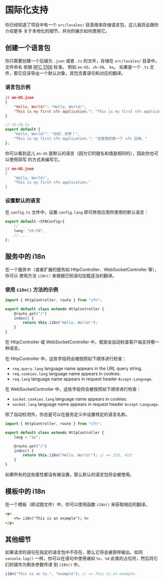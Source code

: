 <!-- title: 国际化; order: 14 -->
# 国际化支持

你已经知道了项目中有一个 `src/locales/` 目录用来存储语言包，这儿我将会跟你介绍更多
关于本地化的细节，并向你展示如何使用它。

## 创建一个语言包

你只需要创建一个后缀为 `.json` 或者 `.ts` 的文件，存储在 `src/locales/` 目录中，文件命名
依据 [RFC 1766](https://www.ietf.org/rfc/rfc1766.txt) 标准。 例如 `en-US`、`zh-CN`、
`ko`。 如果是一个 `.ts` 文件，那它应该导出一个默认对象，其包含着语句和对应的翻译。

### 语言包示例

```json
// en-US.json
{
    "Hello, World!": "Hello, World!",
    "This is my first sfn application.": "This is my first sfn application."
}
```

```typescript
// zh-CN.ts
export default {
    "Hello, World!": "你好，世界！",
    "This is my first sfn application.": "这是我的第一个 sfn 应用。"
};
```

你可以看到这儿 `en-US` 是默认的语言（因为它的键名和值是相同的），因此你也可以使用简写
的方式来编写它。


```json
// en-US.json
[
    "Hello, World!",
    "This is my first sfn application."
]
```

### 设置默认的语言

在 `config.ts` 文件中，设置 `config.lang` 即可修改应用所使用的默认语言：

```typescript
export default <SFNConfig>{
    // ...
    lang: "zh-CN",
    // ...
};
```

## 服务中的 i18n

在一个服务中（或者扩展的服务如 HttpController、WebSocketController 等），你可以
使用方法 `i18n()` 来根据已知语句加载适当的翻译。

### 使用 `i18n()` 方法的示例

```typescript
import { HttpController, route } from "sfn";

export default class extends HttpController {
    @route.get("/")
    index() {
        return this.i18n("Hello, World!");
    }
}
```

在 HttpController 或 WebSocketController 中，框架会自动检查客户端支持哪一种语言。

在 HttpController 中，这些字段将会被按照如下顺序进行检查：

- `req.query.lang` language name appears in the URL query string.
- `req.cookies.lang` language name appears in cookies.
- `req.lang` language name appears in request header `Accept-Language`.

在 WebSocketController 中，这些字段将会被按照如下顺序进行检查：

- `socket.cookies.lang` language name appears in cookies.
- `socket.lang` language name appears in request header `Accept-Language`.

除了自动检测外，你总是可以在服务定义中设置特定的语言名称。

```typescript
import { HttpController, route } from "sfn";

export default class extends HttpController {
    lang = "ko";

    @route.get("/")
    index() {
        return this.i18n("Hello, World!"); // => 안녕, 세상!
    }
}
```

如果所有的这些属性都没有被设置，那么默认的语言包将会被使用。

## 模板中的 i18n 

在一个模板（即试图文件）中，你可以使用函数 `i18n()` 来获取相应的翻译。

```html
<p>
    <%= i18n("This is an example"); %>
</p>
```

## 其他细节

如果请求的语句在指定的语言包中不存在，那么它将会被原样输出。如同 `console.log()` 
一样，你可以在语句中使用诸如 `%s`、`%d` 此类的占位符，然后将它们的值作为剩余参数传递
到 `i18n()` 中。

```typescript
i18n("This is an %s.", "example"); // => This is an example.
```